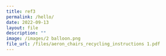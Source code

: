 ```yaml
---
title: ref3
permalink: /hello/
date: 2022-09-13
layout: file
description: ""
image: /images/2 balloon.png
file_url: /files/aeron_chairs_recycling_instructions 1.pdf
---
```



